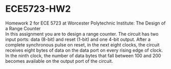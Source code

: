 # ECE5723-HW2
Homework 2 for ECE 5723 at Worcester Polytechnic Institute: The Design of a Range Counter  
In this assignment you are to design a range counter. The circuit has two input ports: data (8-bit) and reset (1-bit) and one 4-bit output. After a complete synchronous pulse on reset, in the next eight clocks, the circuit receives eight bytes of data on the data port on every rising edge of clock. In the ninth clock, the number of data bytes that fall between 100 and 200 becomes available on the output port of the circuit.
